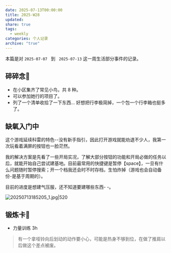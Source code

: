 ```yaml
---
date: 2025-07-13T00:00:00
title: 2025-W28
updated: 
share: true
tags:
  - weekly
categories: 个人记录
archive: "true"
---
```


本篇是对 `2025-07-07 ` 到 ` 2025-07-13` 这一周生活部分事件的记录。

## 碎碎念💭
- 在小区集齐了常见小鸟，共 8 种。
- 可以参加她行的项目了。
- 列了一个清单收拾了一下东西... 好想把行李极简掉，一个包一个行李箱也挺多了。

## 缺氧入门中
这个游戏延续科雷的特色--没有新手指引，因此打开游戏就能劝退不少人，我第一次玩看着满屏的按钮也一脸茫然。

我的解决方案是先看了一些开局实况，了解大部分按钮的功能和开局必做的任务以后，就能开始自己尝试建基地。目前最常用的快捷键是暂停【space】，一旦有什么问题随时暂停搜索；开一个档我还会时不时存档，生怕炸掉（游戏也会自动备份-是基于周期的）。

目前的进度是想建气压服，还不知道要建哪些东西- -。

![20250713185205_1.jpg|520](https://cdn.jsdelivr.net/gh/yohakuo/CDN/img/202507131914665.jpg)

## 锻炼卡💪
- 力量训练 3h

> 有一个拿哑铃向后划动的动作要小心，可能是热身不够到位，在做了推肩以后做这个差点被废。